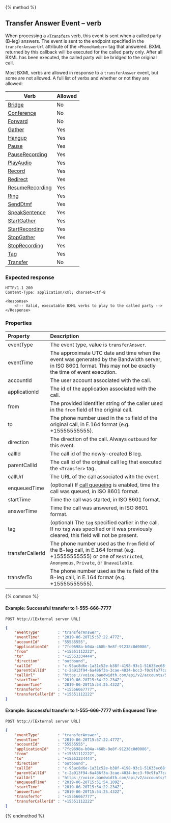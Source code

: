 {% method %}
##  Transfer Answer Event – <Transfer> verb
When processing a [`<Transfer>`](../verbs/transfer.md) verb, this event is sent when a called party (B-leg) answers.  The event is sent to
  the endpoint specified in the `transferAnswerUrl` attribute of the `<PhoneNumber>` tag that answered. BXML returned by this callback will be executed for the called party only. After all BXML has been executed, the called party will be bridged to the original
  call. 
  
Most BXML verbs are allowed in response to a `transferAnswer` event, but some are not allowed. A full list of verbs and whether or not they are allowed:

| Verb                                              | Allowed       |
|---------------------------------------------------|---------------|
| [Bridge](../verbs/bridge.md)                      | No            |
| [Conference](../verbs/conference.md)              | No            |
| [Forward](../verbs/forward.md)                    | No            |
| [Gather](../verbs/gather.md)                      | Yes           |
| [Hangup](../verbs/hangup.md)                      | Yes           |
| [Pause](../verbs/pause.md)                        | Yes           |
| [PauseRecording](../verbs/pauseRecording.md)      | Yes           |
| [PlayAudio](../verbs/playAudio.md)                | Yes           |
| [Record](../verbs/record.md)                      | Yes           |
| [Redirect](../verbs/redirect.md)                  | Yes           |
| [ResumeRecording](../verbs/resumeRecording.md)    | Yes           |
| [Ring](../verbs/ring.md)                          | Yes           |
| [SendDtmf](../verbs/sendDtmf.md)                  | Yes           |
| [SpeakSentence](../verbs/speakSentence.md)        | Yes           |
| [StartGather](../verbs/startGather.md)            | Yes           |
| [StartRecording](../verbs/startRecording.md)      | Yes           |
| [StopGather](../verbs/stopGather.md)              | Yes           |
| [StopRecording](../verbs/stopRecording.md)        | Yes           |
| [Tag](../verbs/tag.md)                            | Yes           |
| [Transfer](../verbs/transfer.md)                  | No            |

### Expected response
```http
HTTP/1.1 200
Content-Type: application/xml; charset=utf-8

<Response>
    <!-- Valid, executable BXML verbs to play to the called party -->
</Response>
```

### Properties
| Property          | Description |
|:------------------|:------------|
| eventType         | The event type, value is `transferAnswer`. |
| eventTime         | The approximate UTC date and time when the event was generated by the Bandwidth server, in ISO 8601 format. This may not be exactly the time of event execution. |
| accountId         | The user account associated with the call. |
| applicationId     | The id of the application associated with the call. |
| from              | The provided identifier string of the caller used in the `from` field of the original call. |
| to                | The phone number used in the `to` field of the original call, in E.164 format (e.g. +15555555555). |
| direction         | The direction of the call. Always `outbound` for this event. |
| callId            | The call id of the newly-created B leg. |
| parentCallId      | The call id of the original call leg that executed the `<Transfer>` tag. |
| callUrl           | The URL of the call associated with the event. |
| enqueuedTime      | (optional) If [call queueing](../../rateLimits.md) is enabled, time the call was queued, in ISO 8601 format. |
| startTime         | Time the call was started, in ISO 8601 format. |
| answerTime        | Time the call was answered, in ISO 8601 format. |
| tag               | (optional) The `tag` specified earlier in the call. If no `tag` was specified or it was previously cleared, this field will not be present. |
| transferCallerId  | The phone number used as the `from` field of the B-leg call, in E.164 format (e.g. +15555555555) or one of `Restricted`, `Anonymous`, `Private`, or `Unavailable`. |
| transferTo        | The phone number used as the `to` field of the B-leg call, in E.164 format (e.g. +15555555555). |

{% common %}

#### Example: Successful transfer to 1-555-666-7777

```
POST http://[External server URL]
```

```json
{
	"eventType"        : "transferAnswer",
	"eventTime"        : "2019-06-20T15:57:22.477Z",
	"accountId"        : "55555555",
	"applicationId"    : "7fc9698a-b04a-468b-9e8f-91238c0d0086",
	"from"             : "+15551112222",
	"to"               : "+15553334444",
	"direction"        : "outbound",
	"callId"           : "c-95ac8d6e-1a31c52e-b38f-4198-93c1-51633ec68f8d",
	"parentCallId"     : "c-2a913f94-6a486f3a-3cae-4034-bcc3-f0c9fa77ca2f",
	"callUrl"          : "https://voice.bandwidth.com/api/v2/accounts/55555555/calls/c-95ac8d6e-1a31c52e-b38f-4198-93c1-51633ec68f8d",
	"startTime"        : "2019-06-20T15:54:22.234Z",
	"answerTime"       : "2019-06-20T15:54:25.432Z",
	"transferTo"       : "+15556667777",
	"transferCallerId" : "+15551112222"
}
```

#### Example: Successful transfer to 1-555-666-7777 with Enqueued Time

```http
POST http://[External server URL]
```

```json
{
	"eventType"        : "transferAnswer",
	"eventTime"        : "2019-06-20T15:57:22.477Z",
	"accountId"        : "55555555",
	"applicationId"    : "7fc9698a-b04a-468b-9e8f-91238c0d0086",
	"from"             : "+15551112222",
	"to"               : "+15553334444",
	"direction"        : "outbound",
	"callId"           : "c-95ac8d6e-1a31c52e-b38f-4198-93c1-51633ec68f8d",
	"parentCallId"     : "c-2a913f94-6a486f3a-3cae-4034-bcc3-f0c9fa77ca2f",
	"callUrl"          : "https://voice.bandwidth.com/api/v2/accounts/55555555/calls/c-95ac8d6e-1a31c52e-b38f-4198-93c1-51633ec68f8d",
	"enqueuedTime"     : "2019-06-20T15:51:54.109Z",
	"startTime"        : "2019-06-20T15:54:22.234Z",
	"answerTime"       : "2019-06-20T15:54:25.432Z",
	"transferTo"       : "+15556667777",
	"transferCallerId" : "+15551112222"
}
```

{% endmethod %}
